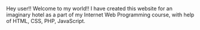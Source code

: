Hey user!! Welcome to my world!! I have created this website for an imaginary hotel as a part of my Internet Web Programming course, with help of HTML, CSS, PHP, JavaScript. 
